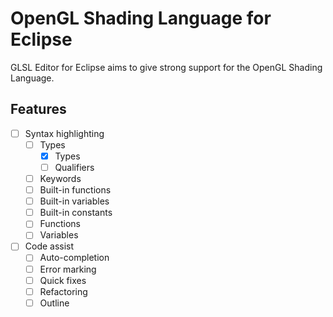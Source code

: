 # OpenGL Shading Language for Eclipse
GLSL Editor for Eclipse aims to give strong support for the OpenGL Shading Language.

## Features
- [ ] Syntax highlighting
	- [ ] Types
		- [x] Types
		- [ ] Qualifiers
	- [ ] Keywords
	- [ ] Built-in functions
	- [ ] Built-in variables
	- [ ] Built-in constants
	- [ ] Functions
	- [ ] Variables
- [ ] Code assist
	- [ ] Auto-completion
	- [ ] Error marking
	- [ ] Quick fixes
	- [ ] Refactoring
	- [ ] Outline
